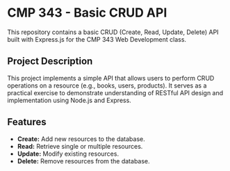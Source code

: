 # CMP 343 - Basic CRUD API

This repository contains a basic CRUD (Create, Read, Update, Delete) API built with Express.js for the CMP 343 Web Development class.

## Project Description

This project implements a simple API that allows users to perform CRUD operations on a resource (e.g., books, users, products). It serves as a practical exercise to demonstrate understanding of RESTful API design and implementation using Node.js and Express.

## Features

* **Create:** Add new resources to the database.
* **Read:** Retrieve single or multiple resources.
* **Update:** Modify existing resources.
* **Delete:** Remove resources from the database.
